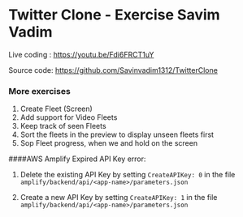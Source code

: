 # Twitter Clone - Exercise Savim Vadim

Live coding : https://youtu.be/Fdi6FRCT1uY

Source code: https://github.com/Savinvadim1312/TwitterClone

### More exercises 
1. Create Fleet (Screen)
2. Add support for Video Fleets
3. Keep track of seen Fleets
3. Sort the fleets in the preview to display unseen fleets first
4. Sop Fleet progress, when we and hold on the screen

####AWS Amplify Expired API Key error:

1. Delete the existing API Key by setting ``CreateAPIKey: 0`` in the file ``amplify/backend/api/<app-name>/parameters.json``

2. Create a new API Key by setting ``CreateAPIKey: 1`` in the file ``amplify/backend/api/<app-name>/parameters.json``
